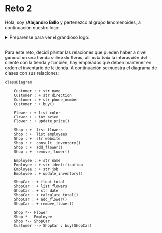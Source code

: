 # Reto 2
Hola, soy }**Alejandro Bello** y pertenezco al grupo fenomenoides, a continuación nuestro logo:

<details><summary>Preparense para ver el grandioso logo: </summary><p>
<div align='center'>
<figure> <img src="https://i.postimg.cc/NFbwf57S/logo-def.png" alt="Logo fenomenoides" width="400" height="auto"/></br>
<figcaption><b> "somos programadores, no diseñadores" </b></figcaption></figure>
</div>
</p></details><br>

Para este reto, decidí plantar las relaciones que pueden haber a nivel general en una tienda online de flores, allí esta toda la interacción del cliente con la tienda y también, hay empleados que deben mantener en orden el inventario de la tienda. A continuación se muestra el diagrama de clases con sus relaciones:

```mermaid
classDiagram

    Customer : + str name
    Customer : + str direction
    Customer : + str phone_number
    Customer : + buy()

    Flower : + list color
    Flower : + int price
    Flower : + update_price()

    Shop : +  list flowers
    Shop : +  list employees
    Shop : +  str website
    Shop : +  consult_ inventory()
    Shop : +  add_flower()
    Shop : +  remove_flower()

    Employee : + str name
    Employee : + str identification
    Employee : + str job
    Employee : + update_inventory()

    ShopCar : + float total
    ShopCar : + list flowers
    ShopCar : + str date
    ShopCar : + calculate_total()
    ShopCar : + add_flower()
    ShopCar : + remove_flower()

    Shop *-- Flower
    Shop *-- Employee
    Shop *-- ShopCar
    Customer --> ShopCar : buy(ShopCar)
```
